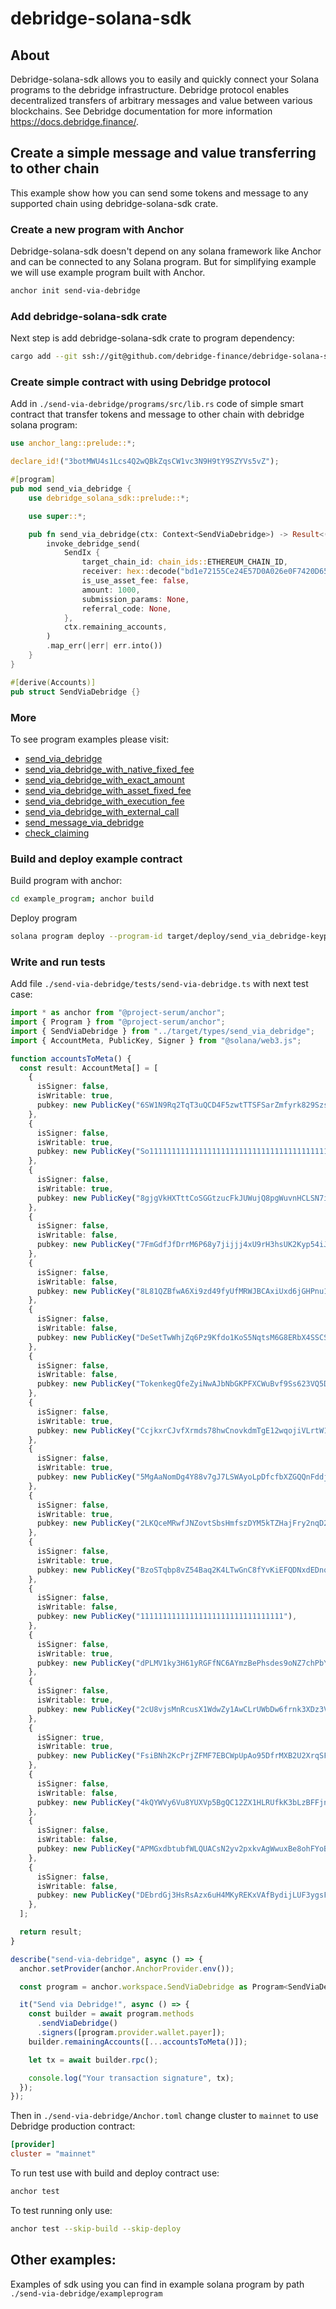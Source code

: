 # debridge-solana-sdk

## About

Debridge-solana-sdk allows you to easily and quickly connect your Solana programs to the debridge infrastructure. Debridge
protocol enables decentralized transfers of arbitrary messages and value between various blockchains. See Debridge 
documentation for more information https://docs.debridge.finance/.

## Create a simple message and value transferring to other chain

This example show how you can send some tokens and message to any supported chain using debridge-solana-sdk crate.

### Create a new program with Anchor 

Debridge-solana-sdk doesn't depend on any solana framework like Anchor and can be connected to any Solana program.
But for simplifying example we will use example program built with Anchor.

```bash
anchor init send-via-debridge
```

### Add debridge-solana-sdk crate

Next step is add debridge-solana-sdk crate to program dependency:
```bash
cargo add --git ssh://git@github.com/debridge-finance/debridge-solana-sdk.git debridge-solana-sdk
```

### Create simple contract with using Debridge protocol

Add in `./send-via-debridge/programs/src/lib.rs` code of simple smart contract that transfer tokens and message to other
chain with debridge solana program:

```rust
use anchor_lang::prelude::*;

declare_id!("3botMWU4s1Lcs4Q2wQBkZqsCW1vc3N9H9tY9SZYVs5vZ");

#[program]
pub mod send_via_debridge {
    use debridge_solana_sdk::prelude::*;

    use super::*;

    pub fn send_via_debridge(ctx: Context<SendViaDebridge>) -> Result<()> {
        invoke_debridge_send(
            SendIx {
                target_chain_id: chain_ids::ETHEREUM_CHAIN_ID,
                receiver: hex::decode("bd1e72155Ce24E57D0A026e0F7420D6559A7e651").unwrap(),
                is_use_asset_fee: false,
                amount: 1000,
                submission_params: None,
                referral_code: None,
            },
            ctx.remaining_accounts,
        )
        .map_err(|err| err.into())
    }
}

#[derive(Accounts)]
pub struct SendViaDebridge {}

```

### More
To see program examples please visit:
- [send_via_debridge](https://github.com/debridge-finance/debridge-solana-sdk/blob/ecca89cc61ba9b70ab8ef82fe0968e0b8c6c16fd/example_program/programs/debridge-solana-sdk-example/src/lib.rs#L32)
- [send_via_debridge_with_native_fixed_fee](https://github.com/debridge-finance/debridge-solana-sdk/blob/ecca89cc61ba9b70ab8ef82fe0968e0b8c6c16fd/example_program/programs/debridge-solana-sdk-example/src/lib.rs#L57)
- [send_via_debridge_with_exact_amount](https://github.com/debridge-finance/debridge-solana-sdk/blob/ecca89cc61ba9b70ab8ef82fe0968e0b8c6c16fd/example_program/programs/debridge-solana-sdk-example/src/lib.rs#L57)
- [send_via_debridge_with_asset_fixed_fee](https://github.com/debridge-finance/debridge-solana-sdk/blob/ecca89cc61ba9b70ab8ef82fe0968e0b8c6c16fd/example_program/programs/debridge-solana-sdk-example/src/lib.rs#L85)
- [send_via_debridge_with_execution_fee](https://github.com/debridge-finance/debridge-solana-sdk/blob/ecca89cc61ba9b70ab8ef82fe0968e0b8c6c16fd/example_program/programs/debridge-solana-sdk-example/src/lib.rs#L156)
- [send_via_debridge_with_external_call](https://github.com/debridge-finance/debridge-solana-sdk/blob/ecca89cc61ba9b70ab8ef82fe0968e0b8c6c16fd/example_program/programs/debridge-solana-sdk-example/src/lib.rs#L189)
- [send_message_via_debridge](https://github.com/debridge-finance/debridge-solana-sdk/blob/ecca89cc61ba9b70ab8ef82fe0968e0b8c6c16fd/example_program/programs/debridge-solana-sdk-example/src/lib.rs#L234)
- [check_claiming](https://github.com/debridge-finance/debridge-solana-sdk/blob/ecca89cc61ba9b70ab8ef82fe0968e0b8c6c16fd/example_program/programs/debridge-solana-sdk-example/src/lib.rs#L264)

### Build and deploy example contract

Build program with anchor:
```bash
cd example_program; anchor build
```

Deploy program
```bash
solana program deploy --program-id target/deploy/send_via_debridge-keypair.json ./target/deploy/send_via_debridge.so
```

### Write and run tests

Add file `./send-via-debridge/tests/send-via-debridge.ts` with next test case:

```typescript
import * as anchor from "@project-serum/anchor";
import { Program } from "@project-serum/anchor";
import { SendViaDebridge } from "../target/types/send_via_debridge";
import { AccountMeta, PublicKey, Signer } from "@solana/web3.js";

function accountsToMeta() {
  const result: AccountMeta[] = [
    {
      isSigner: false,
      isWritable: true,
      pubkey: new PublicKey("6SW1N9Rq2TqT3uQCD4F5zwtTTSFSarZmfyrk829SzsBX"),
    },
    {
      isSigner: false,
      isWritable: true,
      pubkey: new PublicKey("So11111111111111111111111111111111111111112"),
    },
    {
      isSigner: false,
      isWritable: true,
      pubkey: new PublicKey("8gjgVkHXTttCoSGGtzucFkJUWujQ8pgWuvnHCLSN7i3o"),
    },
    {
      isSigner: false,
      isWritable: false,
      pubkey: new PublicKey("7FmGdfJfDrrM6P68y7jijjj4xU9rH3hsUK2Kyp54iJUx"),
    },
    {
      isSigner: false,
      isWritable: false,
      pubkey: new PublicKey("8L81QZBfwA6Xi9zd49fyUfMRWJBCAxiUxd6jGHPnu1BQ"),
    },
    {
      isSigner: false,
      isWritable: false,
      pubkey: new PublicKey("DeSetTwWhjZq6Pz9Kfdo1KoS5NqtsM6G8ERbX4SSCSft"),
    },
    {
      isSigner: false,
      isWritable: false,
      pubkey: new PublicKey("TokenkegQfeZyiNwAJbNbGKPFXCWuBvf9Ss623VQ5DA"),
    },
    {
      isSigner: false,
      isWritable: true,
      pubkey: new PublicKey("CcjkxrCJvfXrmds78hwCnovkdmTgE12wqojiVLrtW1qn"),
    },
    {
      isSigner: false,
      isWritable: true,
      pubkey: new PublicKey("5MgAaNomDg4Y88v7gJ7LSWAyoLpDfcfbXZGQQnFddjJT"),
    },
    {
      isSigner: false,
      isWritable: true,
      pubkey: new PublicKey("2LKQceMRwfJNZovtSbsHmfszDYM5kTZHajFry2nqD2pi"),
    },
    {
      isSigner: false,
      isWritable: true,
      pubkey: new PublicKey("BzoSTqbp8vZ54Baq2K4LTwGnC8fYvKiEFQDNxdEDnosG"),
    },
    {
      isSigner: false,
      isWritable: false,
      pubkey: new PublicKey("11111111111111111111111111111111"),
    },
    {
      isSigner: false,
      isWritable: true,
      pubkey: new PublicKey("dPLMV1ky3H61yRGFfNC6AYmzBePhsdes9oNZ7chPbYW"),
    },
    {
      isSigner: false,
      isWritable: true,
      pubkey: new PublicKey("2cU8vjsMnRcusX1WdwZy1AwCLrUWbDw6frnk3XDz3VVK"),
    },
    {
      isSigner: true,
      isWritable: true,
      pubkey: new PublicKey("FsiBNh2KcPrjZFMF7EBCWpUpAo95DfrMXB2U2XrqSFWF"),
    },
    {
      isSigner: false,
      isWritable: false,
      pubkey: new PublicKey("4kQYWVy6Vu8YUXVp5BgQC12ZX1HLRUfkK3bLzBFFjnNW"),
    },
    {
      isSigner: false,
      isWritable: false,
      pubkey: new PublicKey("APMGxdbtubfWLQUACsN2yv2pxkvAgWwuxBe8ohFYoB37"),
    },
    {
      isSigner: false,
      isWritable: false,
      pubkey: new PublicKey("DEbrdGj3HsRsAzx6uH4MKyREKxVAfBydijLUF3ygsFfh"),
    },
  ];

  return result;
}

describe("send-via-debridge", async () => {
  anchor.setProvider(anchor.AnchorProvider.env());

  const program = anchor.workspace.SendViaDebridge as Program<SendViaDebridge>;

  it("Send via Debridge!", async () => {
    const builder = await program.methods
      .sendViaDebridge()
      .signers([program.provider.wallet.payer]);
    builder.remainingAccounts([...accountsToMeta()]);

    let tx = await builder.rpc();

    console.log("Your transaction signature", tx);
  });
});
```

Then in `./send-via-debridge/Anchor.toml` change cluster to `mainnet` to use Debridge production contract:

```Toml
[provider]
cluster = "mainnet"
```

To run test use with build and deploy contract use:

```bash
anchor test
```

To test running only use:
```bash
anchor test --skip-build --skip-deploy
```

## Other examples:

Examples of sdk using you can find in example solana program by path `./send-via-debridge/exampleprogram` 

